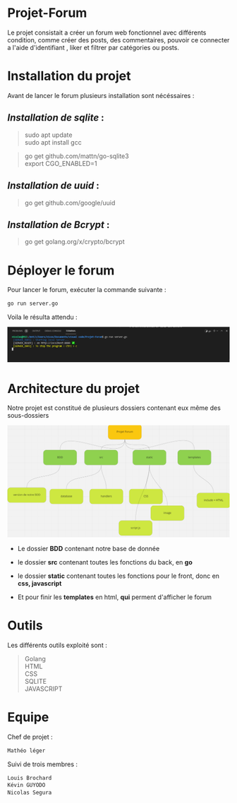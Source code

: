 # Projet-Forum

Le projet consistait a créer un forum web fonctionnel avec différents condition, comme créer des posts, des commentaires, pouvoir ce connecter a l'aide d'identifiant , liker et filtrer par catégories ou posts.

# Installation du projet

Avant de lancer le forum plusieurs installation sont nécéssaires :

## _Installation de sqlite_ :  
> sudo apt update  
sudo apt install gcc

> go get github.com/mattn/go-sqlite3  
export CGO_ENABLED=1

## _Installation de uuid_ :
> go get github.com/google/uuid

## _Installation de Bcrypt_ :
> go get golang.org/x/crypto/bcrypt

# Déployer le forum

Pour lancer le forum, exécuter la commande suivante :
```bash 
go run server.go
```

Voila le résulta attendu :  

![](./static/img/lancementserv.PNG)


# Architecture du projet

Notre projet est constitué de plusieurs dossiers contenant eux même des sous-dossiers

![](./static/img/archi.PNG)

* Le dossier **BDD** contenant notre base de donnée

* le dossier **src** contenant toutes les fonctions du back, en **go**

*  le dossier **static**  contenant toutes les fonctions pour le front, donc en **css, javascript**

* Et pour finir les **templates** en html,  **qui** perment d'afficher le forum 

# Outils 

Les différents outils exploité sont :

> Golang  
HTML  
CSS  
SQLITE  
JAVASCRIPT


# Equipe

Chef de projet :

```bash
Mathéo léger
```

Suivi de trois membres :

```bash
Louis Brochard  
Kévin GUYODO
Nicolas Segura